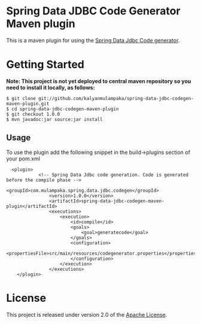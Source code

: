 Spring Data JDBC Code Generator Maven plugin
=============================================

This is a maven plugin for using the [Spring Data Jdbc Code generator](https://github.com/kalyanmulampaka/spring-data-jdbc-codegen).


Getting Started
===============

**Note: This project is not yet deployed to central maven repository so you need to install it locally, as follows:**

```
$ git clone git://github.com/kalyanmulampaka/spring-data-jdbc-codegen-maven-plugin.git
$ cd spring-data-jdbc-codegen-maven-plugin
$ git checkout 1.0.0
$ mvn javadoc:jar source:jar install
```

Usage
------
  To use the plugin add the following snippet in the build->plugins section of your pom.xml
  
      <plugin>
      			<!-- Spring Data Jdbc code generation. Code is generated before the compile phase -->
    				<groupId>com.mulampaka.spring.data.jdbc.codegen</groupId>
    				<version>1.0.0</version>
    				<artifactId>spring-data-jdbc-codegen-maven-plugin</artifactId>
    				<executions>
    					<execution>
    						<id>compile</id>						
    						<goals>
    							<goal>generatecode</goal>
    						</goals>
    						<configuration>
    							<propertiesFile>src/main/resources/codegenerator.properties</propertiesFile>
    						</configuration>
    					</execution>
    				</executions>
    	</plugin>




License
=======
This project is released under version 2.0 of the [Apache License](http://www.apache.org/licenses/LICENSE-2.0).
